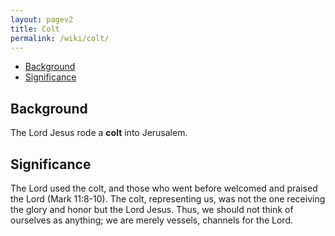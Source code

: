```yaml
---
layout: pagev2
title: Colt
permalink: /wiki/colt/
---
```

- [Background](#background)
- [Significance](#significance)

## Background

The Lord Jesus rode a **colt** into Jerusalem. 

## Significance

The Lord used the colt, and those who went before welcomed and praised the Lord (Mark 11:8-10). The colt, representing us, was not the one receiving the glory and honor but the Lord Jesus. Thus, we should not think of ourselves as anything; we are merely vessels, channels for the Lord.